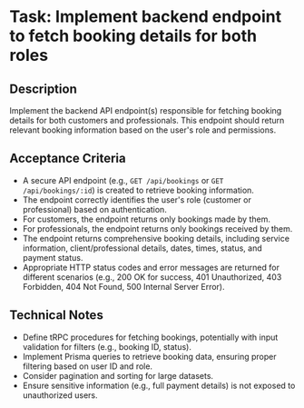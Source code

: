 # Task: Implement backend endpoint to fetch booking details for both roles

## Description
Implement the backend API endpoint(s) responsible for fetching booking details for both customers and professionals. This endpoint should return relevant booking information based on the user's role and permissions.

## Acceptance Criteria
*   A secure API endpoint (e.g., `GET /api/bookings` or `GET /api/bookings/:id`) is created to retrieve booking information.
*   The endpoint correctly identifies the user's role (customer or professional) based on authentication.
*   For customers, the endpoint returns only bookings made by them.
*   For professionals, the endpoint returns only bookings received by them.
*   The endpoint returns comprehensive booking details, including service information, client/professional details, dates, times, status, and payment status.
*   Appropriate HTTP status codes and error messages are returned for different scenarios (e.g., 200 OK for success, 401 Unauthorized, 403 Forbidden, 404 Not Found, 500 Internal Server Error).

## Technical Notes
*   Define tRPC procedures for fetching bookings, potentially with input validation for filters (e.g., booking ID, status).
*   Implement Prisma queries to retrieve booking data, ensuring proper filtering based on user ID and role.
*   Consider pagination and sorting for large datasets.
*   Ensure sensitive information (e.g., full payment details) is not exposed to unauthorized users.
